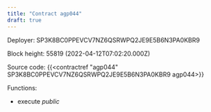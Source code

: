 ```yaml
---
title: "Contract agp044"
draft: true
---
```

Deployer: SP3K8BC0PPEVCV7NZ6QSRWPQ2JE9E5B6N3PA0KBR9


 



Block height: 55819 (2022-04-12T07:02:20.000Z)

Source code: {{<contractref "agp044" SP3K8BC0PPEVCV7NZ6QSRWPQ2JE9E5B6N3PA0KBR9 agp044>}}

Functions:

* execute _public_
